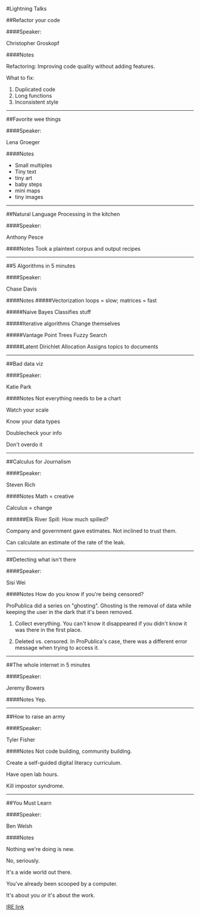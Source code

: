 #Lightning Talks

##Refactor your code

####Speaker:

Christopher Groskopf

####Notes

Refactoring: Improving code quality without adding features.

What to fix:

1. Duplicated code
2. Long functions
3. Inconsistent style

---

##Favorite wee things

####Speaker:

Lena Groeger

####Notes
* Small multiples
* Tiny text
* tiny art
* baby steps
* mini maps
* tiny images

---

##Natural Language Processing in the kitchen

####Speaker:

Anthony Pesce

####Notes
Took a plaintext corpus and output recipes

---

##5 Algorithms in 5 minutes

####Speaker:

Chase Davis

####Notes
#####Vectorization
loops = slow; matrices = fast

#####Naive Bayes
Classifies stuff

#####Iterative algorithms
Change themselves

#####Vantage Point Trees
Fuzzy Search

#####Latent Dirichlet Allocation
Assigns topics to documents

---

##Bad data viz

####Speaker:

Katie Park

####Notes
Not everything needs to be a chart

Watch your scale

Know your data types

Doublecheck your info

Don't overdo it

---

##Calculus for Journalism

####Speaker:

Steven Rich

####Notes
Math = creative

Calculus = change

######Elk River Spill:
How much spilled?

Company and government gave estimates. Not inclined to trust them.

Can calculate an estimate of the rate of the leak.

---

##Detecting what isn't there

####Speaker:

Sisi Wei

####Notes
How do you know if you're being censored?

ProPublica did a series on "ghosting". Ghosting is the removal of data while keeping the user in the dark that it's been removed.

1. Collect everything. You can't know it disappeared if you didn't know it was there in the first place.

2. Deleted vs. censored. In ProPublica's case, there was a different error message when trying to access it.

---

##The whole internet in 5 minutes

####Speaker:

Jeremy Bowers

####Notes
Yep.

---

##How to raise an army

####Speaker:

Tyler Fisher

####Notes
Not code building, community building.

Create a self-guided digital literacy curriculum.

Have open lab hours.

Kill impostor syndrome.

---

##You Must Learn

####Speaker:

Ben Welsh

####Notes

Nothing we're doing is new.

No, seriously.

It's a wide world out there.

You've already been scooped by a computer.

It's about you *or* it's about the work.

[IRE link](http://www.ire.org/events-and-training/event/973/1147/)